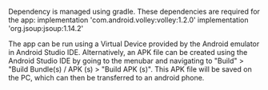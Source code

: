 Dependency is managed using gradle. These dependencies are required for the app:
implementation 'com.android.volley:volley:1.2.0'
implementation 'org.jsoup:jsoup:1.14.2'
	
The app can be run using a Virtual Device provided by the Android emulator in Android Studio IDE. 
Alternatively, an APK file can be created using the Android Studio IDE by going to the menubar and navigating to "Build" > "Build Bundle(s) / APK (s) > "Build APK (s)". This APK file will be saved on the PC, which can then be transferred to an android phone.
